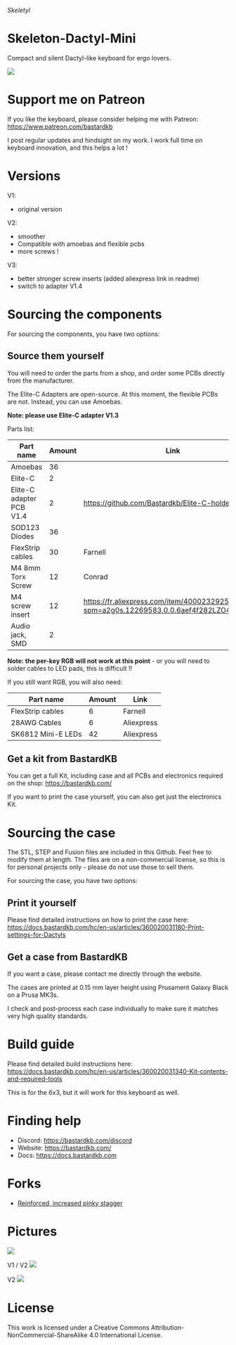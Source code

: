 *Skeletyl*

# Skeleton-Dactyl-Mini

Compact and silent Dactyl-like keyboard for ergo lovers.

![](pics/4.jpg)

# Support me on Patreon

If you like the keyboard, please consider helping me with Patreon: https://www.patreon.com/bastardkb

I post regular updates and hindsight on my work. I work full time on keyboard innovation, and this helps a lot !

# Versions

V1:

- original version

V2:

- smoother
- Compatible with amoebas and flexible pcbs
- more screws !

V3:

- better stronger screw inserts (added aliexpress link in readme)
- switch to adapter V1.4

# Sourcing the components

For sourcing the components, you have two options:

## Source them yourself

You will need to order the parts from a shop, and order some PCBs directly from the manufacturer.

The Elite-C Adapters are open-source. At this moment, the flexible PCBs are not. Instead, you can use Amoebas.

**Note: please use Elite-C adapter V1.3**


Parts list:

| Part name  | Amount |  Link |
| ------------- | ------------- | ------------- |
| Amoebas  | 36  | |
| Elite-C | 2  | |
| Elite-C adapter PCB V1.4 | 2  | https://github.com/Bastardkb/Elite-C-holder |
| SOD123 Diodes | 36  | |
| FlexStrip cables | 30  | Farnell |
| M4 8mm Torx Screw | 12  | Conrad |
| M4 screw insert | 12  | https://fr.aliexpress.com/item/4000232925592.html?spm=a2g0s.12269583.0.0.6aef4f282LZO4v |
| Audio jack, SMD | 2  |  |


**Note: the per-key RGB will not work at this point** - or you will need to solder cables to LED pads, this is difficult !!

If you still want RGB, you will also need:

| Part name  | Amount |  Link |
| ------------- | ------------- | ------------- |
| FlexStrip cables | 6  | Farnell |
| 28AWG Cables | 6  | Aliexpress |
| SK6812 Mini-E LEDs | 42  | Aliexpress |

## Get a kit from BastardKB

You can get a full Kit, including case and all PCBs and electronics required on the shop:
https://bastardkb.com/


If you want to print the case yourself, you can also get just the electronics Kit.

# Sourcing the case

The STL, STEP and Fusion files are included in this Github.
Feel free to modify them at length. The files are on a non-commercial license, so this is for personal projects only - please do not use those to sell them.

For sourcing the case, you have two options:

## Print it yourself

Please find detailed instructions on how to print the case here:
https://docs.bastardkb.com/hc/en-us/articles/360020031180-Print-settings-for-Dactyls


## Get a case from BastardKB

If you want a case, please contact me directly through the website.

The cases are printed at 0.15 mm layer height using Prusament Galaxy Black on a Prusa MK3s.

I check and post-process each case individually to make sure it matches very high quality standards.

# Build guide

Please find detailed build instructions here:
https://docs.bastardkb.com/hc/en-us/articles/360020031340-Kit-contents-and-required-tools

This is for the 6x3, but it will work for this keyboard as well.

# Finding help

- Discord: https://bastardkb.com/discord
- Website: https://bastardkb.com/
- Docs: https://docs.bastardkb.com

# Forks

- [Reinforced, increased pinky stagger](https://github.com/dereknheiley/Skeleton-Dactyl-Mini)

# Pictures

![](pics/skel.png)

V1 / V2
![](pics/v1v2.jpg)

V2
![](pics/2.jpg)


# License 

This work is licensed under a Creative Commons Attribution-NonCommercial-ShareAlike 4.0 International License.

